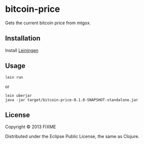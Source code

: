 # bitcoin-price

Gets the current bitcoin price from mtgox.

## Installation

Install [Leiningen](https://github.com/technomancy/leiningen)

## Usage

```
lein run
```

or

```
lein uberjar
java -jar target/bitcoin-price-0.1.0-SNAPSHOT-standalone.jar
```

## License

Copyright © 2013 FIXME

Distributed under the Eclipse Public License, the same as Clojure.
